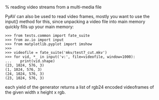 % reading video streams from a multi-media file

 PyAV can also be used to read video frames, mostly you want to use the input() method for this, since unpacking a video file into main memory quickly fills up your main memory:

    >>> from tests.common import fate_suite
    >>> from av.io import input
    >>> from matplotlib.pyplot import imshow
    >>>
    >>> videofile = fate_suite('mkv/test7_cut.mkv')
    >>> for vid, *_ in input('v:', file=videofile, window=1000):
    ...    print(vid.shape)
    (23, 1024, 576, 3)
    (1, 1024, 576, 3)
    (24, 1024, 576, 3)
    (23, 1024, 576, 3)


 each yield of the generator returns a list of rgb24 encoded videoframes of the given width x height x rgb.


